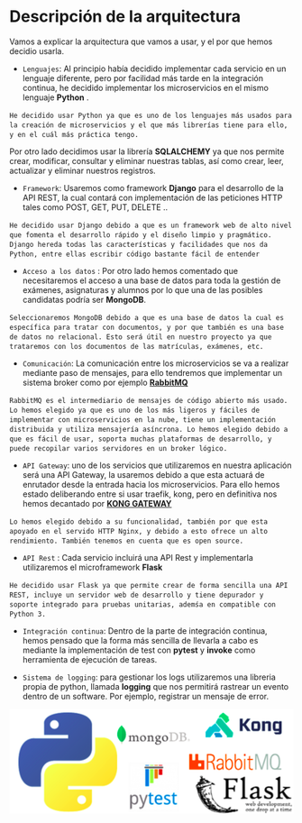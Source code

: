# Descripción de la arquitectura

Vamos a explicar la arquitectura que vamos a usar, y el por que hemos decidio usarla.

- `Lenguajes`: Al principio había decidido implementar cada servicio en un lenguaje diferente, pero por facilidad más tarde en la integración continua, he decidido implementar los microservicios en el mismo lenguaje **Python** .

` He decidido usar Python ya que es uno de los lenguajes más usados para la creación de microservicios y el que más librerías tiene para ello, y en el cuál más práctica tengo. `

Por otro lado decidimos usar la librería **SQLALCHEMY** ya que nos permite crear, modificar, consultar y eliminar nuestras tablas, así como crear, leer, actualizar y eliminar nuestros registros.

- `Framework`: Usaremos como framework **Django** para el desarrollo de la API REST, la cual contará con implementación de las peticiones HTTP tales como POST, GET, PUT, DELETE ..

`He decidido usar Django debido a que es un framework web de alto nivel que fomenta el desarrollo rápido y el diseño limpio y pragmático. Django hereda todas las características y facilidades que nos da Python, entre ellas escribir código bastante fácil de entender`

- `Acceso a los datos` :  Por otro lado hemos comentado que necesitaremos el acceso a una base de datos para toda la gestión de exámenes, asignaturas y alumnos por lo que una de las posibles candidatas podría ser **MongoDB**.

`Seleccionaremos MongoDB debido a que es una base de datos la cual es específica para tratar con documentos, y por que también es una base de datos no relacional. Esto será útil en nuestro proyecto ya que trataremos con los documentos de las matrículas, exámenes, etc.`


- `Comunicación`:  La comunicación entre los microservicios se va a realizar mediante paso de mensajes, para ello tendremos que implementar un sistema broker como por ejemplo **[RabbitMQ](https://www.rabbitmq.com/)**

`RabbitMQ es el intermediario de mensajes de código abierto más usado. Lo hemos elegido ya que es uno de los más ligeros y fáciles de implementar con microservicios en la nube, tiene un implementación distribuida y utiliza mensajería asíncrona. Lo hemos elegido debido a que es fácil de usar, soporta muchas plataformas de desarrollo, y puede recopilar varios servidores en un broker lógico.`

- `API Gateway`: uno de los servicios que utilizaremos en nuestra aplicación será una API Gateway, la usaremos debido a que esta actuará de enrutador desde la entrada hacia los microservicios.  Para ello hemos estado deliberando entre si usar traefik, kong, pero en definitiva nos hemos decantado por **[KONG GATEWAY](https://konghq.com/kong/)** 

`Lo hemos elegido debido a su funcionalidad, también por que esta apoyado en el servido HTTP Nginx, y debido a esto ofrece un alto rendimiento. También tenemos en cuenta que es open source.`


- `API Rest` : Cada servicio incluirá una API Rest y implementarla utilizaremos el microframework **Flask** 

`He decidido usar Flask ya que permite crear de forma sencilla una API REST, incluye un servidor web de desarrollo y tiene depurador y soporte integrado para pruebas unitarias, ademśa en compatible con Python 3.`

- `Integración continua`: Dentro de la parte de integración continua, hemos pensado que la forma más sencilla de llevarla a cabo es mediante la implementación de test con **pytest** y **invoke** como herramienta de ejecución de tareas.


- `Sistema de logging`: para gestionar los logs utilizaremos una libreria propia de python, llamada **logging** que nos permitirá rastrear un evento dentro de un software. Por ejemplo, registrar un mensaje de error.

![logosArquitecturas](https://github.com/natalia2911/Proyecto-CloudComputing/blob/master/img/arquitectura.png)